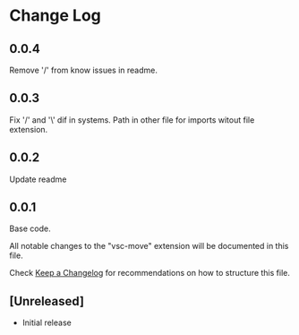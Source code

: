 # Change Log

## 0.0.4

Remove '/' from know issues in readme.

## 0.0.3

Fix '/' and '\\' dif in systems. 
Path in other file for imports witout file extension.

## 0.0.2

Update readme

## 0.0.1

Base code.

All notable changes to the "vsc-move" extension will be documented in this file.

Check [Keep a Changelog](http://keepachangelog.com/) for recommendations on how to structure this file.

## [Unreleased]

- Initial release
